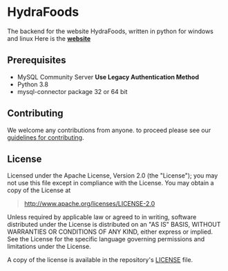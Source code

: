 HydraFoods
=====
The backend for the website HydraFoods, written in python for windows and linux
Here is the [**website**](https://hydrafoodscom.wordpress.com/home/)

## Prerequisites
* MySQL Community Server **Use Legacy Authentication Method**
* Python 3.8
* mysql-connector package 32 or 64 bit

## Contributing
We welcome any contributions from anyone. 
to proceed please see our [guidelines for contributing](https://github.com/KevinSkull/HydraFoods/CONTRIBUTING.md).

## License
Licensed under the Apache License, Version 2.0 (the "License");
you may not use this file except in compliance with the License.
You may obtain a copy of the License at

> http://www.apache.org/licenses/LICENSE-2.0

Unless required by applicable law or agreed to in writing, software
distributed under the License is distributed on an "AS IS" BASIS,
WITHOUT WARRANTIES OR CONDITIONS OF ANY KIND, either express or implied.
See the License for the specific language governing permissions and
limitations under the License.

A copy of the license is available in the repository's [LICENSE](./LICENSE) file.
